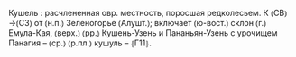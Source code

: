 ---
---

Кушель
: расчлененная овр. местность, поросшая редколесьем. К ⦅СВ⦆→⦅СЗ⦆ от ⦅н.п.⦆ Зеленогорье ⦅Алушт.⦆; включает ⦅ю-вост.⦆ склон ⦅г.⦆ Емула-Кая, ⦅верх.⦆ ⦅рр.⦆ Кушень-Узень и Пананьян-Узень с урочищем Панагия – ⦅ср.⦆ ⦅р.пл.⦆ кушуль – ⦃Г11⦄.
